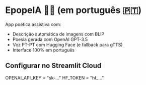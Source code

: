 # EpopeIA 🌊📜 (em português 🇵🇹)

App poética assistiva com:
- Descrição automática de imagens com BLIP
- Poesia gerada com OpenAI GPT-3.5
- Voz PT-PT com Hugging Face (e fallback para gTTS)
- Interface 100% em português

## Configurar no Streamlit Cloud

OPENAI_API_KEY = "sk-..."
HF_TOKEN = "hf_..."